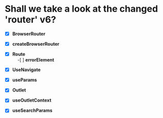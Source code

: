# Shall we take a look at the changed 'router' v6?

-[x]  **BrowserRouter**<br/>
-[x] **createBrowserRouter**<br/>
-[x] **Route**<br/>
&nbsp;&nbsp;&nbsp;&nbsp;-[ ] **errorElement**<br/> 
-[x] **UseNavigate**<br/>
-[x] **useParams**<br/>
-[x] **Outlet**<br/>
-[x] **useOutletContext**<br/>
-[x] **useSearchParams**<br/>



